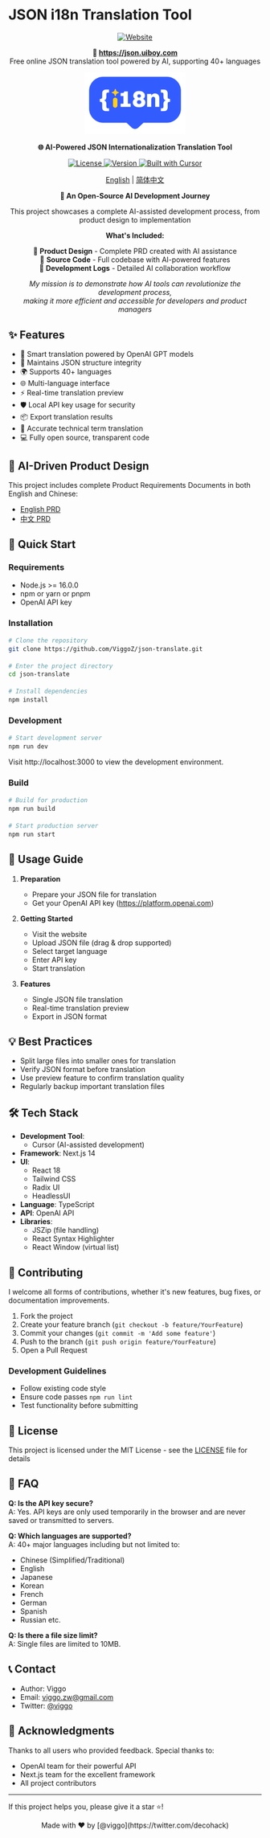 # JSON i18n Translation Tool

<p align="center">
  <a href="https://json.uiboy.com">
    <img src="https://img.shields.io/badge/Website-json.uiboy.com-blue?style=flat-square" alt="Website">
  </a>
</p>

<p align="center">
  <strong>🔗 <a href="https://json.uiboy.com">https://json.uiboy.com</a></strong><br>
  Free online JSON translation tool powered by AI, supporting 40+ languages
</p>

<p align="center">
  <img src="public/logo-blue.png" alt="JSON Translate Logo" width="200"/>
</p>

<p align="center">
  <strong>🌐 AI-Powered JSON Internationalization Translation Tool</strong>
</p>

<p align="center">
  <a href="LICENSE">
    <img src="https://img.shields.io/badge/license-MIT-blue.svg" alt="License">
  </a>
  <a href="package.json">
    <img src="https://img.shields.io/badge/version-0.1.0-green.svg" alt="Version">
  </a>
  <a href="https://cursor.sh">
    <img src="https://img.shields.io/badge/Built%20with-Cursor-blue?style=flat" alt="Built with Cursor">
  </a>
</p>

<p align="center">
  <a href="/README.md">English</a> | 
  <a href="/README.zh.md">简体中文</a>
</p>

<p align="center">
  <strong>🎯 An Open-Source AI Development Journey</strong>
</p>

<p align="center">
  This project showcases a complete AI-assisted development process, from product design to implementation
</p>

<p align="center">
  <strong>What's Included:</strong>
</p>

<p align="center">
  🔸 <strong>Product Design</strong> - Complete PRD created with AI assistance<br>
  🔸 <strong>Source Code</strong> - Full codebase with AI-powered features<br>
  🔸 <strong>Development Logs</strong> - Detailed AI collaboration workflow
</p>

<p align="center">
  <em>My mission is to demonstrate how AI tools can revolutionize the development process,<br>
  making it more efficient and accessible for developers and product managers</em>
</p>

## ✨ Features

- 🤖 Smart translation powered by OpenAI GPT models
- 🔄 Maintains JSON structure integrity
- 🌍 Supports 40+ languages
- 🌐 Multi-language interface
- ⚡️ Real-time translation preview
- 🛡️ Local API key usage for security
- 📦 Export translation results
- 🎯 Accurate technical term translation
- 💻 Fully open source, transparent code

## 📖 AI-Driven Product Design

This project includes complete Product Requirements Documents in both English and Chinese:
- [English PRD](./json-translator-prd.md)
- [中文 PRD](./json-translator-prd.zh.md)

## 🚀 Quick Start

### Requirements

- Node.js >= 16.0.0
- npm or yarn or pnpm
- OpenAI API key

### Installation

```bash
# Clone the repository
git clone https://github.com/ViggoZ/json-translate.git

# Enter the project directory
cd json-translate

# Install dependencies
npm install
```

### Development

```bash
# Start development server
npm run dev
```
Visit http://localhost:3000 to view the development environment.

### Build

```bash
# Build for production
npm run build

# Start production server
npm run start
```

## 📖 Usage Guide

1. **Preparation**
   - Prepare your JSON file for translation
   - Get your OpenAI API key (https://platform.openai.com)

2. **Getting Started**
   - Visit the website
   - Upload JSON file (drag & drop supported)
   - Select target language
   - Enter API key
   - Start translation

3. **Features**
   - Single JSON file translation
   - Real-time translation preview
   - Export in JSON format

## 💡 Best Practices

- Split large files into smaller ones for translation
- Verify JSON format before translation
- Use preview feature to confirm translation quality
- Regularly backup important translation files

## 🛠 Tech Stack

- **Development Tool**: 
  - Cursor (AI-assisted development)
- **Framework**: Next.js 14
- **UI**: 
  - React 18
  - Tailwind CSS
  - Radix UI
  - HeadlessUI
- **Language**: TypeScript
- **API**: OpenAI API
- **Libraries**:
  - JSZip (file handling)
  - React Syntax Highlighter
  - React Window (virtual list)

## 🤝 Contributing

I welcome all forms of contributions, whether it's new features, bug fixes, or documentation improvements.

1. Fork the project
2. Create your feature branch (`git checkout -b feature/YourFeature`)
3. Commit your changes (`git commit -m 'Add some feature'`)
4. Push to the branch (`git push origin feature/YourFeature`)
5. Open a Pull Request

### Development Guidelines
- Follow existing code style
- Ensure code passes `npm run lint`
- Test functionality before submitting

## 📝 License

This project is licensed under the MIT License - see the [LICENSE](LICENSE) file for details

## 🙋 FAQ

**Q: Is the API key secure?**  
A: Yes. API keys are only used temporarily in the browser and are never saved or transmitted to servers.

**Q: Which languages are supported?**  
A: 40+ major languages including but not limited to:
- Chinese (Simplified/Traditional)
- English
- Japanese
- Korean
- French
- German
- Spanish
- Russian
etc.

**Q: Is there a file size limit?**  
A: Single files are limited to 10MB.

## 📞 Contact

- Author: Viggo
- Email: viggo.zw@gmail.com
- Twitter: [@viggo](https://twitter.com/decohack)

## 🌟 Acknowledgments

Thanks to all users who provided feedback. Special thanks to:

- OpenAI team for their powerful API
- Next.js team for the excellent framework
- All project contributors

---

If this project helps you, please give it a star ⭐️!

<p align="center">Made with ❤️ by [@viggo](https://twitter.com/decohack)</p>